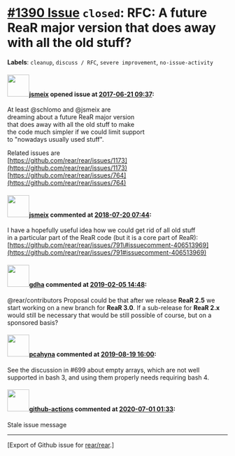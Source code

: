 [\#1390 Issue](https://github.com/rear/rear/issues/1390) `closed`: RFC: A future ReaR major version that does away with all the old stuff?
==========================================================================================================================================

**Labels**: `cleanup`, `discuss / RFC`, `severe improvement`,
`no-issue-activity`

#### <img src="https://avatars.githubusercontent.com/u/1788608?u=925fc54e2ce01551392622446ece427f51e2f0ce&v=4" width="50">[jsmeix](https://github.com/jsmeix) opened issue at [2017-06-21 09:37](https://github.com/rear/rear/issues/1390):

At least @schlomo and @jsmeix are  
dreaming about a future ReaR major version  
that does away with all the old stuff to make  
the code much simpler if we could limit support  
to "nowadays usually used stuff".

Related issues are  
[https://github.com/rear/rear/issues/1173](https://github.com/rear/rear/issues/1173)  
[https://github.com/rear/rear/issues/764](https://github.com/rear/rear/issues/764)

#### <img src="https://avatars.githubusercontent.com/u/1788608?u=925fc54e2ce01551392622446ece427f51e2f0ce&v=4" width="50">[jsmeix](https://github.com/jsmeix) commented at [2018-07-20 07:44](https://github.com/rear/rear/issues/1390#issuecomment-406516854):

I have a hopefully useful idea how we could get rid of all old stuff  
in a particular part of the ReaR code (but it is a core part of ReaR):  
[https://github.com/rear/rear/issues/791\#issuecomment-406513969](https://github.com/rear/rear/issues/791#issuecomment-406513969)

#### <img src="https://avatars.githubusercontent.com/u/888633?u=cdaeb31efcc0048d3619651aa18dd4b76e636b21&v=4" width="50">[gdha](https://github.com/gdha) commented at [2019-02-05 14:48](https://github.com/rear/rear/issues/1390#issuecomment-460664514):

@rear/contributors Proposal could be that after we release **ReaR 2.5**
we start working on a new branch for **ReaR 3.0**. If a sub-release for
**ReaR 2.x** would still be necessary that would be still possible of
course, but on a sponsored basis?

#### <img src="https://avatars.githubusercontent.com/u/26300485?u=9105d243bc9f7ade463a3e52e8dd13fa67837158&v=4" width="50">[pcahyna](https://github.com/pcahyna) commented at [2019-08-19 16:00](https://github.com/rear/rear/issues/1390#issuecomment-522642057):

See the discussion in \#699 about empty arrays, which are not well
supported in bash 3, and using them properly needs requiring bash 4.

#### <img src="https://avatars.githubusercontent.com/in/15368?v=4" width="50">[github-actions](https://github.com/apps/github-actions) commented at [2020-07-01 01:33](https://github.com/rear/rear/issues/1390#issuecomment-652134842):

Stale issue message

------------------------------------------------------------------------

\[Export of Github issue for
[rear/rear](https://github.com/rear/rear).\]
